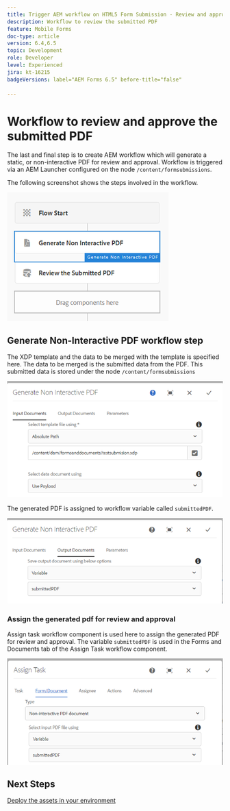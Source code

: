 ```yaml
---
title: Trigger AEM workflow on HTML5 Form Submission - Review and approve PDF
description: Workflow to review the submitted PDF
feature: Mobile Forms
doc-type: article
version: 6.4,6.5
topic: Development
role: Developer
level: Experienced
jira: kt-16215
badgeVersions: label="AEM Forms 6.5" before-title="false"

---
```

# Workflow to review and approve the submitted PDF

The last and final step is to create AEM workflow which will generate a static, or non-interactive PDF for review and approval. Workflow is triggered via an AEM Launcher configured on the node `/content/formsubmissions`.

The following screenshot shows the steps involved in the workflow.

![workflow](assets/workflow.PNG)

## Generate Non-Interactive PDF workflow step

The XDP template and the data to be merged with the template is specified here. The data to be merged is the submitted data from the PDF. This submitted data is stored under the node ```/content/formsubmissions```

![workflow](assets/generate-pdf1.PNG)

The generated PDF is assigned to workflow variable called `submittedPDF`.

![workflow](assets/generate-pdf2.PNG)

### Assign the generated pdf for review and approval

Assign task workflow component is used here to assign the generated PDF for review and approval. The variable `submittedPDF` is used in the Forms and Documents tab of the Assign Task workflow component.

![workflow](assets/assign-task.PNG)


## Next Steps

[Deploy the assets in your environment](./deploy-assets.md)
